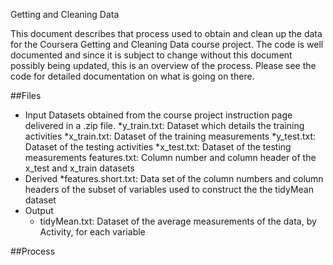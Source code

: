 Getting and Cleaning Data

This document describes that process used to obtain and clean up the data for the Coursera
Getting and Cleaning Data course project.
The code is well documented and since it is subject to change without this document possibly being
updated, this is an overview of the process. Please see the code for detailed documentation
on what is going on there.

##Files
* Input
Datasets obtained from the course project instruction  page delivered in a .zip file.
  *y_train.txt: Dataset which details the training activities
  *x_train.txt: Dataset of the training measurements
  *y_test.txt:  Dataset of the testing activities
  *x_test.txt:  Dataset of the testing measurements
  features.txt: Column number and column header of the x_test and x_train datasets
* Derived
  *features.short.txt: Data set of the column numbers and column headers of the subset of 
  variables used to construct the the tidyMean dataset
* Output
  * tidyMean.txt: Dataset of the average measurements of the data, by Activity, for each
  variable
  
##Process
 
